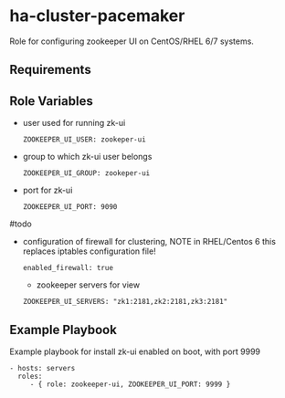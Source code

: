 ha-cluster-pacemaker
=========

Role for configuring zookeeper UI on CentOS/RHEL 6/7 systems.

Requirements
------------



Role Variables
--------------

  - user used for running zk-ui

    ```
    ZOOKEEPER_UI_USER: zookeper-ui
    ```

  - group to which zk-ui user belongs 

    ```
    ZOOKEEPER_UI_GROUP: zookeper-ui
    ```

  - port for zk-ui

    ```
    ZOOKEEPER_UI_PORT: 9090
    ```

#todo
  - configuration of firewall for clustering, NOTE in RHEL/Centos 6 this replaces iptables configuration file!
  
    ```
    enabled_firewall: true
    ```
    
    - zookeeper servers for view
    ```
    ZOOKEEPER_UI_SERVERS: "zk1:2181,zk2:2181,zk3:2181"
    ```
    
Example Playbook
----------------

Example playbook for install zk-ui enabled on boot, with port 9999

    - hosts: servers
      roles:
         - { role: zookeeper-ui, ZOOKEEPER_UI_PORT: 9999 }
